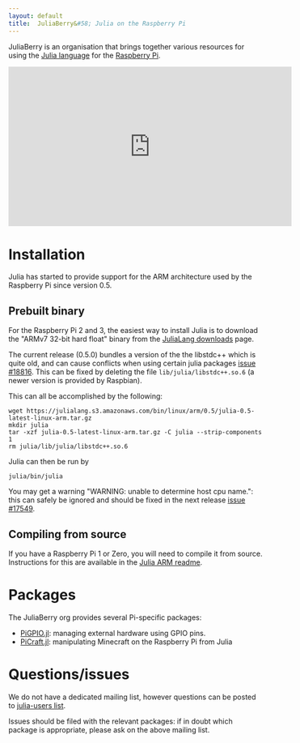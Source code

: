 ```yaml
---
layout: default
title:  JuliaBerry&#58; Julia on the Raspberry Pi
---
```


JuliaBerry is an organisation that brings together various resources for using the [Julia language](http://julialang.org/) for the [Raspberry Pi](https://www.raspberrypi.org/).

<iframe width="560" height="315" src="https://www.youtube.com/embed/EvJ-OvTC5eE" frameborder="0" allowfullscreen></iframe>

# Installation

Julia has started to provide support for the ARM architecture used by the Raspberry Pi since version 0.5.

## Prebuilt binary

For the Raspberry Pi 2 and 3, the easiest way to install Julia is to download the "ARMv7 32-bit hard float" binary from the [JuliaLang downloads](http://julialang.org/downloads/) page.

The current release (0.5.0) bundles a version of the the libstdc++ which is quite old, and can cause conflicts when using certain julia packages [issue #18816](https://github.com/JuliaLang/julia/issues/18816). This can be fixed by deleting the file `lib/julia/libstdc++.so.6` (a newer version is provided by Raspbian).

This can all be accomplished by the following:

    wget https://julialang.s3.amazonaws.com/bin/linux/arm/0.5/julia-0.5-latest-linux-arm.tar.gz
    mkdir julia
    tar -xzf julia-0.5-latest-linux-arm.tar.gz -C julia --strip-components 1
    rm julia/lib/julia/libstdc++.so.6

Julia can then be run by

    julia/bin/julia

You may get a warning "WARNING: unable to determine host cpu name.": this can safely be ignored and should be fixed in the next release [issue #17549](https://github.com/JuliaLang/julia/issues/17549).

## Compiling from source

If you have a Raspberry Pi 1 or Zero, you will need to compile it from source. Instructions for this are available in the [Julia ARM readme](https://github.com/JuliaLang/julia/blob/master/README.arm.md).

# Packages

The JuliaBerry org provides several Pi-specific packages:

* [PiGPIO.jl](https://github.com/JuliaBerry/PiGPIO.jl): managing external hardware using GPIO pins.
* [PiCraft.jl](https://github.com/JuliaBerry/PiCraft.jl): manipulating Minecraft on the Raspberry Pi from Julia

# Questions/issues

We do not have a dedicated mailing list, however questions can be posted to [julia-users list](https://groups.google.com/group/julia-users).

Issues should be filed with the relevant packages: if in doubt which package is appropriate, please ask on the above mailing list.